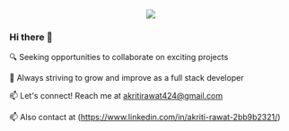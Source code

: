 <h1 align="center">
  <a href="https://git.io/typing-svg">
    <img src="https://readme-typing-svg.herokuapp.com/?lines=Greetings,Programmers!👋;I'm+Akriti Rawat...;This+is+my+profile!&center=true&size=30">
  </a>
</h1>


### Hi there 👋

🔍 Seeking opportunities to collaborate on exciting projects  

🌱 Always striving to grow and improve as a full stack developer  

📫 Let's connect! Reach me at akritirawat424@gmail.com

📫 Also contact at (https://www.linkedin.com/in/akriti-rawat-2bb9b2321/)


<!--
**Anshika-111105/Anshika-111105** is a ✨ _special_ ✨ repository because its `README.md` (this file) appears on your GitHub profile.

Here are some ideas to get you started:

- 🔭 I’m currently working on ...
- 🌱 I’m currently learning ...
- 👯 I’m looking to collaborate on ...
- 🤔 I’m looking for help with ...
- 💬 Ask me about ...
- 📫 How to reach me: ...
- 😄 Pronouns: ...
- ⚡ Fun fact: ...
-->

